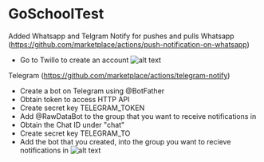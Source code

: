 # GoSchoolTest

Added Whatsapp and Telgram Notify for pushes and pulls
Whatsapp (https://github.com/marketplace/actions/push-notification-on-whatsapp)
- Go to Twillo to create an account
![alt text](https://github.com/Mel-NLY/GoSchoolTest/blob/main/media/Whatsapp%20Notify.jpg?raw=true)

Telegram (https://github.com/marketplace/actions/telegram-notify)
- Create a bot on Telegram using @BotFather
- Obtain token to access HTTP API 
- Create secret key TELEGRAM_TOKEN
- Add @RawDataBot to the group that you want to receive notifications in
- Obtain the Chat ID under "chat"
- Create secret key TELEGRAM_TO
- Add the bot that you created, into the group you want to recieve notifications in
![alt text](https://github.com/Mel-NLY/GoSchoolTest/blob/main/media/Telegram%20Notify.jpg?raw=true)
